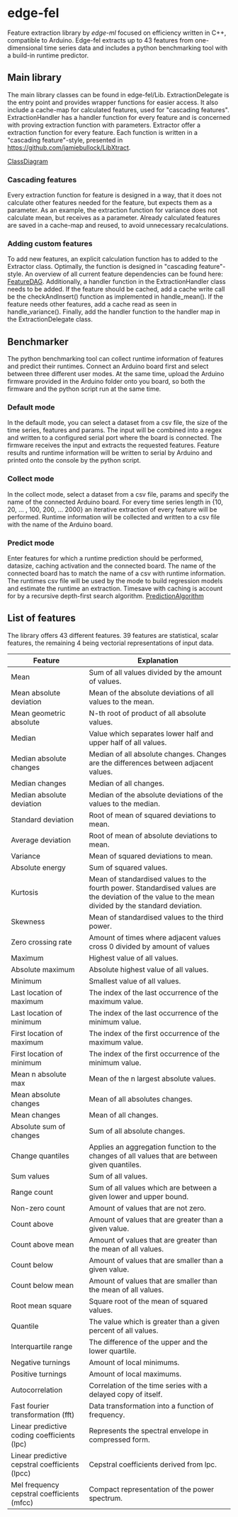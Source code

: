# edge-fel
Feature extraction library by _edge-ml_ focused on efficiency written in C++, compatible to Arduino. Edge-fel extracts up to 43 features from one-dimensional time series data and includes a python benchmarking tool with a build-in runtime predictor.

## Main library
The main library classes can be found in edge-fel/Lib. ExtractionDelegate is the entry point and provides wrapper functions for easier access. It also include a cache-map for calculated features, used for "cascading features". ExtractionHandler has a handler function for every feature and is concerned with proving extraction function with parameters. Extractor offer a extraction function for every feature. Each function is written in a "cascading feature"-style, presented in https://github.com/jamiebullock/LibXtract.

[ClassDiagram](https://user-images.githubusercontent.com/57221675/160573871-26cd804b-aafc-44c8-87bc-9fb7b532d5ac.png)

### Cascading features
Every extraction function for feature is designed in a way, that it does not calculate other features needed for the feature, but expects them as a parameter. As an example, the extraction function for variance does not calculate mean, but receives as a parameter. Already calculated features are saved in a cache-map and reused, to avoid unnecessary recalculations.   

### Adding custom features
To add new features, an explicit calculation function has to added to the Extractor class. Optimally, the function is designed in "cascading feature"-style. An overview of all current feature dependencies can be found here: [FeatureDAG](https://user-images.githubusercontent.com/57221675/160575350-e64eea42-b8fe-4283-8315-2aba6f761e18.png). Additionally, a handler function in the ExtractionHandler class needs to be added. If the feature should be cached, add a cache write call be the checkAndInsert() function as implemented in handle_mean(). If the feature needs other features, add a cache read as seen in handle_variance(). Finally, add the handler function to the handler map in the ExtractionDelegate class.

## Benchmarker
The python benchmarking tool can collect runtime information of features and predict their runtimes. Connect an Arduino board first and select between three different user modes. At the same time, upload the Arduino firmware provided in the Arduino folder onto you board, so both the firmware and the python script run at the same time.

### Default mode
In the default mode, you can select a dataset from a csv file, the size of the time series, features and params. The input will be combined into a regex and written to a configured serial port where the board is connected. The firmware receives the input and extracts the requested features. Feature results and runtime information will be written to serial by Arduino and printed onto the console by the python script.

### Collect mode
In the collect mode, select a dataset from a csv file, params and specify the name of the connected Arduino board. For every time series length in {10, 20, ... , 100, 200, ... 2000} an iterative extraction of every feature will be performed. Runtime information will be collected and written to a csv file with the name of the Arduino board.

### Predict mode
Enter features for which a runtime prediction should be performed, datasize, caching activation and the connected board. The name of the connected board has to match the name of a csv with runtime information. The runtimes csv file will be used by the mode to build regression models and estimate the runtime an extraction. Timesave with caching is account for by a recursive depth-first search algorithm.
[PredictionAlgorithm](https://user-images.githubusercontent.com/57221675/160582033-9f6c4c79-5bc9-4c45-bf71-124ce7bbecc7.PNG)


## List of features
The library offers 43 different features. 39 features are statistical, scalar features, the remaining 4 being vectorial representations of input data.

| Feature                                        | Explanation                                                                                                                                        |
|------------------------------------------------|----------------------------------------------------------------------------------------------------------------------------------------------------|
| Mean                                           | Sum of all values divided by the amount of values.                                                                                                 |
| Mean absolute deviation                        | Mean of the absolute deviations of all values to the mean.                                                                                         |
| Mean geometric absolute                        | N-th root of product of all absolute values.                                                                                                       |
| Median                                         | Value which separates lower half and upper half of all values.                                                                                     |
| Median absolute changes                        | Median of all absolute changes. Changes are the differences between adjacent values.                                                               |
| Median changes                                 | Median of all changes.                                                                                                                             |
| Median absolute deviation                      | Median of the absolute deviations of the values to the median.                                                                                     |
| Standard deviation                             | Root of mean of squared deviations to mean.                                                                                                        |
| Average deviation                              | Root of mean of absolute deviations to mean.                                                                                                       |
| Variance                                       | Mean of squared deviations to mean.                                                                                                                |
| Absolute energy                                | Sum of squared values.                                                                                                                             |
| Kurtosis                                       | Mean of standardised values to the fourth power. Standardised values are the deviation of the value to the mean divided by the standard deviation. |
| Skewness                                       | Mean of standardised values to the third power.                                                                                                    |
| Zero crossing rate                             | Amount of times where adjacent values cross 0 divided by amount of values                                                                          |
| Maximum                                        | Highest value of all values.                                                                                                                       |
| Absolute maximum                               | Absolute highest value of all values.                                                                                                              |
| Minimum                                        | Smallest value of all values.                                                                                                                      |
| Last location of maximum                       | The index of the last occurrence of the maximum value.                                                                                             |
| Last location of minimum                       | The index of the last occurrence of the minimum value.                                                                                             |
| First location of maximum                      | The index of the first occurrence of the maximum value.                                                                                            |
| First location of minimum                      | The index of the first occurrence of the minimum value.                                                                                            |
| Mean n absolute max                            | Mean of the n largest absolute values.                                                                                                             |
| Mean absolute changes                          | Mean of all absolutes changes.                                                                                                                     |
| Mean changes                                   | Mean of all changes.                                                                                                                               |
| Absolute sum of changes                        | Sum of all absolute changes.                                                                                                                       |
| Change quantiles                               | Applies an aggregation function to the changes of all values that are between given quantiles.                                                     |
| Sum values                                     | Sum of all values.                                                                                                                                 |
| Range count                                    | Sum of all values which are between a given lower and upper bound.                                                                                 |
| Non-zero count                                 | Amount of values that are not zero.                                                                                                                |
| Count above                                    | Amount of values that are greater than a given value.                                                                                              |
| Count above mean                               | Amount of values that are greater than the mean of all values.                                                                                     |
| Count below                                    | Amount of values that are smaller than a given value.                                                                                              |
| Count below mean                               | Amount of values that are smaller than the mean of all values.                                                                                     |
| Root mean square                               | Square root of the mean of squared values.                                                                                                         |
| Quantile                                       | The value which is greater than a given percent of all values.                                                                                     |
| Interquartile range                            | The difference of the upper and the lower quartile.                                                                                                |
| Negative turnings                              | Amount of local minimums.                                                                                                                          |
| Positive turnings                              | Amount of local maximums.                                                                                                                          |
| Autocorrelation                                | Correlation of the time series with a delayed copy of itself.                                                                                      |
| Fast fourier transformation (fft)              | Data transformation into a function of frequency.                                                                                                  |
| Linear predictive coding coefficients (lpc)    | Represents the spectral envelope in compressed form.                                                                                               |
| Linear predictive cepstral coefficients (lpcc) | Cepstral coefficients derived from lpc.                                                                                                            |
| Mel frequency cepstral coefficients (mfcc)     | Compact representation of the power spectrum.                                                                                                      |

